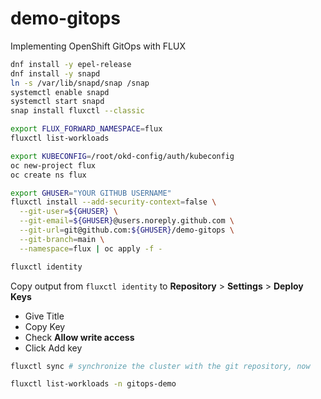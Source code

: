 # demo-gitops

Implementing OpenShift GitOps with FLUX


```bash
dnf install -y epel-release
dnf install -y snapd
ln -s /var/lib/snapd/snap /snap
systemctl enable snapd
systemctl start snapd
snap install fluxctl --classic

export FLUX_FORWARD_NAMESPACE=flux
fluxctl list-workloads

export KUBECONFIG=/root/okd-config/auth/kubeconfig
oc new-project flux
oc create ns flux

export GHUSER="YOUR GITHUB USERNAME"
fluxctl install --add-security-context=false \
  --git-user=${GHUSER} \
  --git-email=${GHUSER}@users.noreply.github.com \
  --git-url=git@github.com:${GHUSER}/demo-gitops \
  --git-branch=main \
  --namespace=flux | oc apply -f -

fluxctl identity
```

Copy output from `fluxctl identity` to **Repository** > **Settings** > **Deploy Keys**

- Give Title
- Copy Key
- Check **Allow write access**
- Click Add key

```bash
fluxctl sync # synchronize the cluster with the git repository, now

fluxctl list-workloads -n gitops-demo
```
